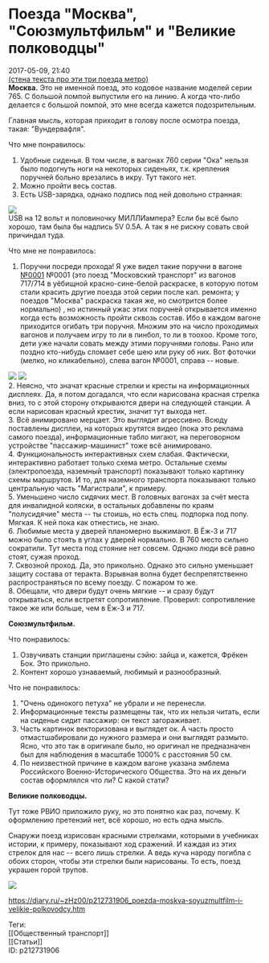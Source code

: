 Поезда "Москва", "Союзмультфильм" и "Великие полководцы"
=========================================================

   
 2017-05-09, 21:40   
   [(стена текста про эти три поезда метро)](https://zHz00.diary.ru/p212731906.htm?index=2#linkmore212731906m2)      
  **Москва.**  Это не именной поезд, это кодовое название моделей серии 765. С большой помпой выпустили его на линию. А когда что-либо делается с большой помпой, это мне всегда кажется подозрительным.   
   
 Главная мысль, которая приходит в голову после осмотра поезда, такая: "Вундервафля".   
   
 Что мне понравилось:   
 1. Удобные сиденья. В том числе, в вагонах 760 серии "Ока" нельзя было подогнуть ноги на некоторых сиденьях, т.к. крепления поручней больно врезались в икру. Тут такого нет.   
 2. Можно пройти весь состав.   
 3. Есть USB-зарядка, однако подпись под ней довольно странная:   
   
   [![](https://i.imgur.com/meHzzOPl.jpg)](https://i.imgur.com/meHzzOP.jpg)     
 USB на 12 вольт и половиночку МИЛЛИампера? Если бы всё было хорошо, там была бы надпись 5V 0.5A. А так я не рискну совать свой причиндал туда.   
   
 Что мне не понравилось:   
 1. Поручни посреди прохода! Я уже видел такие поручни в вагоне  [№0001](https://zHz00.diary.ru/p212731906.htm?index=1#linkmore212731906m1)    №0001 (это поезд "Московский транспорт" из вагонов 717/714 в уёбищной красно-сине-белой раскраске, в которую потом стали красить другие поезда этой серии после кап. ремонта; у поездов "Москва" раскраска такая же, но смотрится более нормально)   , но истинный ужас этих поручней открывается именно когда есть возможность пройти сквозь состав. Ибо в каждом вагоне приходится огибать три поручня. Множим это на число проходимых вагонов и получаем игру то ли в пинбол, то ли в тоохоо. Кроме того, дети уже начали совать между этими поручнями головы. Рано или поздно кто-нибудь сломает себе шею или руку об них. Вот фоточки (мелко, но кликабельно), слева вагон №0001, справа -- новые.   
   
   [![](https://i.imgur.com/t6YUoo6m.jpg)](https://i.imgur.com/t6YUoo6.jpg)   [![](https://i.imgur.com/oxwKAzTm.jpg)](https://i.imgur.com/oxwKAzT.jpg)     
 2. Неясно, что значат красные стрелки и кресты на информационных дисплеях. Да, я потом догадался, что если нарисована красная стрелка вниз, то с этой сторону открываются двери на следующей станции. А если нарисован красный крестик, значит тут выхода нет.   
 3. Всё анимировано мерцает. Это выглядит агрессивно. Всюду поставлены дисплеи, на которых крутятся видео (пока это реклама самого поезда), информационные табло мигают, на переговорном устройстве "пассажир-машинист" тоже всё анимировано.   
 4. Функциональность интерактивных схем слабая. Фактически, интерактивно работает только схема метро. Остальные схемы (электропоезда, наземный транспорт) показывают только картинку схемы маршрутов. И то, для наземного транспорта показывают только центральную часть "Магистрали", к примеру.   
 5. Уменьшено число сидячих мест. В головных вагонах за счёт места для инвалидной коляски, в остальных добавлены по краям "полусидячие" места -- ты стоишь, но есть спец. подпорка под попу. Мягкая. К ней пока как отнестись, не знаю.   
 6. Любимые места у дверей планомерно выжимают. В Ёж-3 и 717 можно было стоять в углах у дверей нормально. В 760 место сильно сократили. Тут места под стояние нет совсем. Однако люди всё равно стоят, сужая проход.   
 7. Сквозной проход. Да, это прикольно. Однако это сильно уменьшает защиту состава от теракта. Взрывная волна будет беспрепятственно распространяться по всему поезду. С пожаром то же.   
 8. Обещали, что двери будут очень мягкие -- и сразу будут открываться, если встретят сопротивление. Проверил: сопротивление такое же или больше, чем в Ёж-3 и 717.   
   
  **Союзмультфильм.**    
   
 Что понравилось:   
 1. Озвучивать станции приглашены сэйю: зайца и, кажется, Фрёкен Бок. Это прикольно.   
 2. Контент хорошо узнаваемый, любимый и разнообразный.   
   
 Что не понравилось:   
 1. "Очень одинокого петуха" не убрали и не перенесли.   
 2. Информационные тексты размещены так, что их нельзя читать, если на сиденье сидит пассажир: он текст загораживает.   
 3. Часть картинок векторизована и выглядет ок. А часть просто отмастшабировали до нужного размера и они выглядят размыто. Ясно, что это так в оригинале было, но оригинал не предназначен был для наблюдения в масштабе 1000% с расстояния 50 см.   
 4. По неизвестной причине в каждом вагоне указана эмблема Российского Военно-Исторического Общества. Это на их деньги состав оформлялся что ли? С какой стати?   
   
  **Великие полководцы.**    
   
 Тут тоже РВИО приложило руку, но это понятно как раз, почему. К оформлению претензий нет, всё хорошо, но есть одна мысль.   
   
 Снаружи поезд изрисован красными стрелками, которыми в учебниках истории, к примеру, показывают ход сражений. И каждая из этих стрелок для нас -- всего лишь стрелки. А ведь куча народу погибла с обоих сторон, чтобы эти стрелки были нарисованы. То есть, поезд украшен горой трупов.   
   
   [![](https://i.imgur.com/CIxFeUvl.jpg)](https://i.imgur.com/CIxFeUv.jpg)     
     
    
 <https://diary.ru/~zHz00/p212731906_poezda-moskva-soyuzmultfilm-i-velikie-polkovodcy.htm>   
   
 Теги:   
 [[Общественный транспорт]]   
 [[Статьи]]   
 ID: p212731906